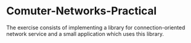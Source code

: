 Comuter-Networks-Practical
==========================

The exercise consists of implementing a library for connection-oriented network service and a small application which uses this library.
